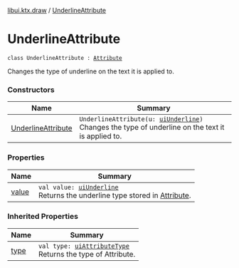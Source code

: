 [libui.ktx.draw](../README.md) / [UnderlineAttribute](README.md)

# UnderlineAttribute

`class UnderlineAttribute : `[`Attribute`](../-attribute/README.md)

Changes the type of underline on the text it is applied to.

### Constructors

| Name | Summary |
|---|---|
| [UnderlineAttribute](-underline-attribute.md) | `UnderlineAttribute(u: `[`uiUnderline`](../../libui/ui-underline.md)`)`<br>Changes the type of underline on the text it is applied to. |

### Properties

| Name | Summary |
|---|---|
| [value](value.md) | `val value: `[`uiUnderline`](../../libui/ui-underline.md)<br>Returns the underline type stored in [Attribute](../-attribute/README.md). |

### Inherited Properties

| Name | Summary |
|---|---|
| [type](../-attribute/type.md) | `val type: `[`uiAttributeType`](../../libui/ui-attribute-type.md)<br>Returns the type of Attribute. |
